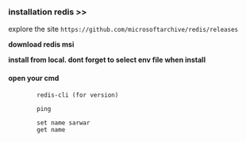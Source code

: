 ### installation redis >>

explore the site `https://github.com/microsoftarchive/redis/releases`

**download redis msi**

**install from local. dont forget to select env file when install**

#### open your cmd 

            redis-cli (for version)

            ping

            set name sarwar
            get name

